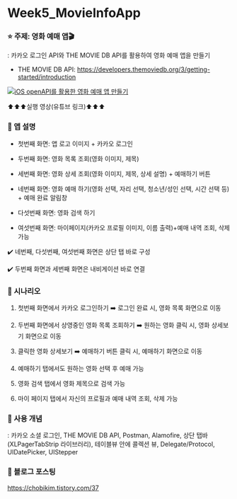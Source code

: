 # Week5_MovieInfoApp

### ⭐️ 주제: 영화 예매 앱🎬

: 카카오 로그인 API와 THE MOVIE DB API를 활용하여 영화 예매 앱을 만들기

- THE MOVIE DB API: https://developers.themoviedb.org/3/getting-started/introduction

 [![iOS openAPI를 활용한 영화 예매 앱 만들기](https://img.youtube.com/vi/22Nghvu3FfA/0.jpg)](https://youtu.be/22Nghvu3FfA?t=0s)

⬆️⬆️⬆️실행 영상(유튜브 링크)⬆️⬆️⬆️

### 📌 앱 설명

* 첫번째 화면: 앱 로고 이미지 + 카카오 로그인 

* 두번째 화면: 영화 목록 조회(영화 이미지, 제목)

* 세번째 화면: 영화 상세 조회(영화 이미지, 제목, 상세 설명) + 예매하기 버튼

* 네번째 화면: 영화 예매 하기(영화 선택, 자리 선택, 청소년/성인 선택, 시간 선택 등) + 예매 완료 알림창

* 다섯번째 화면: 영화 검색 하기

* 여섯번째 화면: 마이페이지(카카오 프로필 이미지, 이름 출력)+예매 내역 조회, 삭제 가능

✔️ 네번째, 다섯번째, 여섯번째 화면은 상단 탭 바로 구성

✔️ 두번째 화면과 세번째 화면은 내비게이션 바로 연결

 

### 📌 시나리오

1. 첫번째 화면에서 카카오 로그인하기 ➡️ 로그인 완료 시, 영화 목록 화면으로 이동

2. 두번째 화면에서 상영중인 영화 목록 조회하기  ➡️ 원하는 영화 클릭 시, 영화 상세보기 화면으로 이동
 
3. 클릭한 영화 상세보기 ➡️ 예매하기 버튼 클릭 시, 예매하기 화면으로 이동

4. 예매하기 탭에서도 원하는 영화 선택 후 예매 가능

5. 영화 검색 탭에서 영화 제목으로 검색 가능

6. 마이 페이지 탭에서 자신의 프로필과 예매 내역 조회, 삭제 가능


### 📌 사용 개념

: 카카오 소셜 로그인, THE MOVIE DB API, Postman, Alamofire, 상단 탭바(XLPagerTabStrip 라이브러리), 테이블뷰 안에 콜렉션 뷰, Delegate/Protocol, UIDatePicker, UIStepper


### 📌 블로그 포스팅

https://chobikim.tistory.com/37
